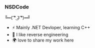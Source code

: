 ### NSDCode
╚═( ͡° ͜ʖ ͡°)═╝
- :zap: Mainly .NET Devloper, learning C++  
- 🌱 I like reverse engineering
- :earth_africa: love to share my work here
